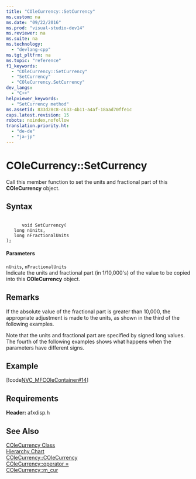```yaml
---
title: "COleCurrency::SetCurrency"
ms.custom: na
ms.date: "09/22/2016"
ms.prod: "visual-studio-dev14"
ms.reviewer: na
ms.suite: na
ms.technology: 
  - "devlang-cpp"
ms.tgt_pltfrm: na
ms.topic: "reference"
f1_keywords: 
  - "COleCurrency::SetCurrency"
  - "SetCurrency"
  - "COleCurrency.SetCurrency"
dev_langs: 
  - "C++"
helpviewer_keywords: 
  - "SetCurrency method"
ms.assetid: 833d28c8-c633-4b11-a4af-18aad70ffe1c
caps.latest.revision: 15
robots: noindex,nofollow
translation.priority.ht: 
  - "de-de"
  - "ja-jp"
---
```

# COleCurrency::SetCurrency
Call this member function to set the units and fractional part of this **COleCurrency** object.  
  
## Syntax  
  
```  
  
      void SetCurrency(  
   long nUnits,  
   long nFractionalUnits   
);  
```  
  
#### Parameters  
 `nUnits`, `nFractionalUnits`  
 Indicate the units and fractional part (in 1/10,000's) of the value to be copied into this **COleCurrency** object.  
  
## Remarks  
 If the absolute value of the fractional part is greater than 10,000, the appropriate adjustment is made to the units, as shown in the third of the following examples.  
  
 Note that the units and fractional part are specified by signed long values. The fourth of the following examples shows what happens when the parameters have different signs.  
  
## Example  
 [!code[NVC_MFCOleContainer#14](../vs140/codesnippet/CPP/colecurrency--setcurrency_1.cpp)]  
  
## Requirements  
 **Header:** afxdisp.h  
  
## See Also  
 [COleCurrency Class](../vs140/colecurrency-class.md)   
 [Hierarchy Chart](../vs140/hierarchy-chart.md)   
 [COleCurrency::COleCurrency](../vs140/colecurrency--colecurrency.md)   
 [COleCurrency::operator =](../vs140/colecurrency--operator-=.md)   
 [COleCurrency::m_cur](../vs140/colecurrency--m_cur.md)